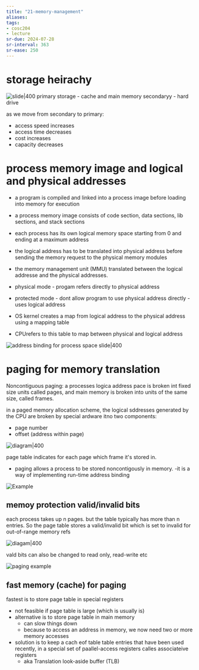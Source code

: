 ```yaml
---
title: "21-memory-management"
aliases: 
tags: 
- cosc204
- lecture
sr-due: 2024-07-28
sr-interval: 363
sr-ease: 250
---
```


# storage heirachy
![slide|400](https://i.imgur.com/yls3Bun.png)
primary storage - cache and main memory
secondaryy - hard drive

as we move from secondary to primary:
- access speed increases
- access time decreases
- cost increases
- capacity decreases

# process memory image and logical and physical addresses
 - a program is compiled and linked into a process image before loading into memory for execution 
 - a process memory image consists of code section, data sections, lib sections, and stack sections 
 - each process has its own logical memory space starting from 0 and ending at a maximum address 
 - the logical address has to be translated into physical address before sending the memory request to the physical memory modules 
 - the memory management unit (MMU) translated between the logical addresse and the physical addresses. 
 
 - physical mode - progam refers directly to physical address
 - protected mode - dont allow program to use physical address directly - uses logical address
 - OS kernel creates a map from logical address to the physical address using a mapping table
 - CPUrefers to this table to map between physical and logical address

![address binding for process space slide|400](https://i.imgur.com/N0iAw0z.png)

# paging for memory translation

Noncontiguous paging: a processes logica address pace is broken int fixed size units called pages, and main memory is broken into units of the same size, called frames.

in a paged memory allocation scheme, the logical sddresses generated by the CPU are broken by special ardware itno two components: 
- page number
- offset (address within page)

![diagram|400](https://i.imgur.com/i3dn9IP.png)

page table indicates for each page which frame it's stored in.

- paging allows a process to be stored noncontigously in memory. 
-it is a way of implementing run-time address binding

![Example](https://i.imgur.com/L0TDBF0.png)

## memoy protection valid/invalid bits
each process takes up n pages. but the table typically has more than n entries.
So the page table stores a valid/invalid bit which is set to invalid for out-of-range memory refs

![diagam|400](https://i.imgur.com/gXLCCwg.png)

vald bits can also be changed to read only, read-write etc

![paging example](https://i.imgur.com/59hFyHd.png)

## fast memory (cache) for paging
fastest is to store page table in special registers
- not feasible if page table is large (which is usually is)
- alternative is to store page table in main memory
	- can slow things down
	- because to access an address in memory, we now need two or more memory accesses
- solution is to keep a cach eof table table entries that have been used recently, in a special set of paallel-access registers calles associateive registers
	- aka Translation look-aside buffer (TLB) 